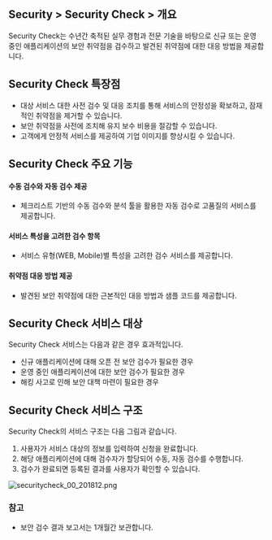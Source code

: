 ## Security > Security Check > 개요

Security Check는 수년간 축적된 실무 경험과 전문 기술을 바탕으로 신규 또는 운영 중인 애플리케이션의 보안 취약점을 검수하고 발견된 취약점에 대한 대응 방법을 제공합니다.

## Security Check 특장점

- 대상 서비스 대한 사전 검수 및 대응 조치를 통해 서비스의 안정성을 확보하고, 잠재적인 취약점을 제거할 수 있습니다.
- 보안 취약점을 사전에 조치해 유지 보수 비용을 절감할 수 있습니다.
- 고객에게 안정적 서비스를 제공하여 기업 이미지를 향상시킬 수 있습니다.


## Security Check 주요 기능
#### 수동 검수와 자동 검수 제공
- 체크리스트 기반의 수동 검수와 분석 툴을 활용한 자동 검수로 고품질의 서비스를 제공합니다.
#### 서비스 특성을 고려한 검수 항목
- 서비스 유형(WEB, Mobile)별 특성을 고려한 검수 서비스를 제공합니다.
#### 취약점 대응 방법 제공
- 발견된 보안 취약점에 대한 근본적인 대응 방법과 샘플 코드를 제공합니다.


## Security Check 서비스 대상

Security Check 서비스는 다음과 같은 경우 효과적입니다.

* 신규 애플리케이션에 대해 오픈 전 보안 검수가 필요한 경우
* 운영 중인 애플리케이션에 대한 보안 검수가 필요한 경우
* 해킹 사고로 인해 보안 대책 마련이 필요한 경우

## Security Check 서비스 구조

Security Check의 서비스 구조는 다음 그림과 같습니다.

1. 사용자가 서비스 대상의 정보를 입력하여 신청을 완료합니다.
2. 해당 애플리케이션에 대해 검수자가 할당되어 수동, 자동 검수를 수행합니다.
3. 검수가 완료되면 등록된 결과를 사용자가 확인할 수 있습니다.

![securitycheck_00_201812.png](https://static.toastoven.net/prod_securitycheck/securitycheck_00_201812.png)

### 참고
* 보안 검수 결과 보고서는 1개월간 보관합니다.
